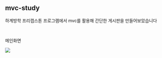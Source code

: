 <h2>mvc-study</h2>
<p>하계방학 프리캡스톤 프로그램에서 mvc를 활용해 간단한 게시판을 만들어보았습니다</p><br>

<p>메인화면</p>
<img src="https://user-images.githubusercontent.com/54385416/252539987-314668e5-0ea7-4e57-b01f-9be3db381643.png"/>

